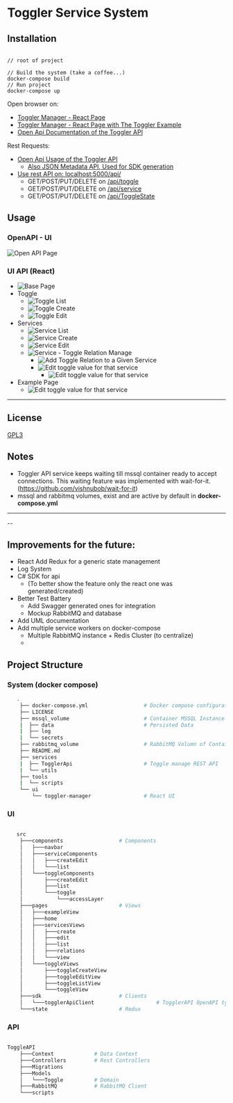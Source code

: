 # Toggler Service System


## Installation

```

// root of project

// Build the system (take a coffee...) 
docker-compose build
// Run project
docker-compose up

```

Open browser on:

- [Toggler Manager - React Page](http://localhost:5001/) 
- [Toggler Manager - React Page with The Toggler Example](http://localhost:5001/example) 
- [Open Api Documentation of the Toggler API](http://localhost:5000/swagger/index.html) 

Rest Requests:

- [Open Api Usage of the Toggler API](http://localhost:5000/swagger/index.html) 
    - [Also JSON Metadata API, Used for SDK generation](http://localhost:5000/swagger/v1/swagger.json)
- [Use rest API on: localhost:5000/api/](localhost:5000/api)
    - GET/POST/PUT/DELETE on [/api/toggle](http://localhost:5000/api/toggle)
    - GET/POST/PUT/DELETE on [/api/service](http://localhost:5000/api/service)
    - GET/POST/PUT/DELETE on [/api/ToggleState](http://localhost:5000/api/toggle)



## Usage


### OpenAPI - UI

![Open API Page](https://i.imgur.com/FvPHo6Z.png)

### UI API (React)

 - ![Base Page](https://i.imgur.com/cg2WPB1.png)
 -  Toggle
    - ![Toggle List](https://i.imgur.com/aHkZkOr.png)
    - ![Toggle Create](https://i.imgur.com/oPNtcNi.png)
    - ![Toggle Edit](https://i.imgur.com/oPNtcNi.png)
 - Services
    - ![Service List](https://i.imgur.com/Y1SGGru.png)
    - ![Service Create](https://i.imgur.com/vUx8MqJ.png)
    - ![Service Edit](https://i.imgur.com/qbeYIjg.png)
    - ![Service - Toggle Relation Manage](https://i.imgur.com/LDcx9R5.png)
        - ![Add Toggle Relation to a Given Service](https://i.imgur.com/vCkBdXk.png)
        - ![Edit toggle value for that service](https://i.imgur.com/HTBiW5T.png)
            - ![Edit toggle value for that service](https://i.imgur.com/MjvA6Xx.png)
 - Example Page
    - ![Edit toggle value for that service](https://i.imgur.com/lnTMVCw.png)


---

## License
[GPL3](https://choosealicense.com/licenses/gpl-3.0/#)



## Notes
- Toggler API service keeps waiting till mssql container ready to accept connections. This waiting feature was implemented with wait-for-it.
(https://github.com/vishnubob/wait-for-it)
- mssql and rabbitmq volumes, exist and are active by default in **docker-compose.yml**

---

--

## Improvements for the future:

 - React Add Redux for a generic state management
 - Log System
 - C# SDK for api
    - (To better show the feature only the react one was generated/created)
 - Better Test Battery
    - Add Swagger generated ones for integration
    - Mockup RabbitMQ and database
 - Add UML documentation
 - Add multiple service workers on docker-compose
    - Multiple RabbitMQ instance + Redis Cluster (to centralize)
    - 

## Project Structure


### System (docker compose)


```bash
   .
    ├── docker-compose.yml                  # Docker compose configurations       
    ├── LICENSE
    ├── mssql_volume                        # Container MSSQL Instance
    |  ├── data                             # Persisted Data
    |  ├── log
    |  └── secrets
    ├── rabbitmq_volume                     # RabbitMQ Volumn of Container
    ├── README.md
    ├── services
    |  ├── TogglerApi                       # Toggle manage REST API
    |  └── utils
    ├── tools
    |  └── scripts
    └── ui  
        └── toggler-manager                 # React UI

```

### UI

```bash

   src 
    ├───components                  # Components
    │   ├───navbar
    │   ├───serviceComponents
    │   │   ├───createEdit
    │   │   └───list
    │   └───toggleComponents
    │       ├───createEdit
    │       ├───list
    │       └───toggle
    │           └───accessLayer
    ├───pages                       # Views
    │   ├───exampleView
    │   ├───home
    │   ├───servicesViews
    │   │   ├───create
    │   │   ├───edit
    │   │   ├───list
    │   │   ├───relations
    │   │   └───view
    │   └───toggleViews
    │       ├───toggleCreateView
    │       ├───toggleEditView
    │       ├───toggleListView
    │       └───toggleView
    ├───sdk                         # Clients
    │   └───togglerApiClient                    # TogglerAPI OpenAPI typescript client
    └───state                       # Redux

```

### API

```bash

ToggleAPI
    ├───Context             # Data Context
    ├───Controllers         # Rest Controllers
    ├───Migrations
    ├───Models
    │   └───Toggle          # Domain
    ├───RabbitMQ            # RabbitMQ Client
    └───scripts

```
